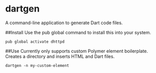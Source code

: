 # dartgen
A command-line application to generate Dart code files.

##Install
Use the pub global command to install this into your system.

    pub global activate dhttpd

##Use
Currently only supports custom Polymer element boilerplate. Creates a directory and inserts HTML and Dart files.

    dartgen -n my-custom-element
